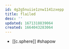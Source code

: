 ```yaml
---
id: 4g2g5nuiie1znw1141zxepp
title: flailed
desc: ''
updated: 1671318839064
created: 1664043283064
---
```


- [[c.sphere]] #shapow